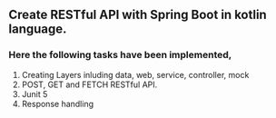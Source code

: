 ## Create RESTful API with Spring Boot in kotlin language.

### Here the following tasks have been implemented,

1. Creating Layers inluding data, web, service, controller, mock
2. POST, GET and FETCH RESTful API.
3. Junit 5
4. Response handling
